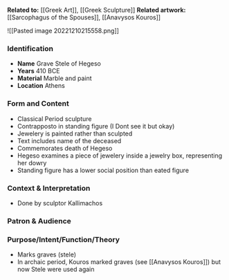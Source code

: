 **Related to:** [[Greek Art]], [[Greek Sculpture]] 
**Related artwork:** [[Sarcophagus of the Spouses]], [[Anavysos Kouros]]

![[Pasted image 20221210215558.png]]

### Identification
- **Name** Grave Stele of Hegeso 
- **Years** 410 BCE
- **Material** Marble and paint
- **Location** Athens

### Form and Content
- Classical Period sculpture
- Contrapposto in standing figure (I Dont see it but okay)
- Jewelery is painted rather than sculpted
- Text includes name of the deceased
- Commemorates death of Hegeso
- Hegeso examines a piece of jewelery inside a jewelry box, representing her dowry
- Standing figure has a lower social position than eated figure

### Context & Interpretation
- Done by sculptor Kallimachos

### Patron & Audience


### Purpose/Intent/Function/Theory
- Marks graves (stele)
- In archaic period, Kouros marked graves (see [[Anavysos Kouros]]) but now Stele were used again
